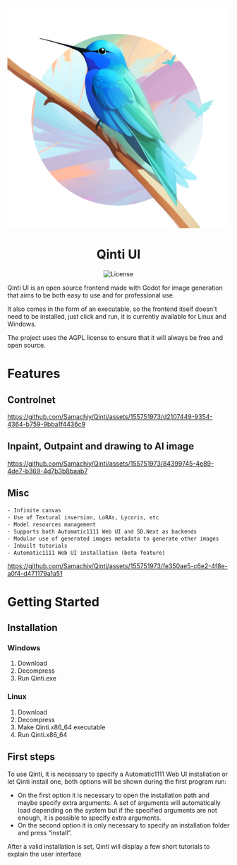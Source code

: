 <div align="center">

![Qinti](qinti_icon.png)
<br>
# Qinti UI

![License](https://img.shields.io/github/license/samachiy/qinti?svg=true)

</div>

Qinti UI is an open source frontend made with Godot for image generation that aims to be both easy to use and for professional use.

It also comes in the form of an executable, so the frontend itself doesn't need to be installed, just click and run, it is currently available for Linux and Windows.

The project uses the AGPL license to ensure that it will always be free and open source.



# Features

## Controlnet


https://github.com/Samachiy/Qinti/assets/155751973/d2107449-9354-4364-b759-9bba1f4436c9



## Inpaint, Outpaint and drawing to AI image


https://github.com/Samachiy/Qinti/assets/155751973/84399745-4e89-4de7-b369-4d7b3b8baab7



## Misc
    - Infinite canvas
    - Use of Textural inversion, LoRAs, Lycoris, etc
    - Model resources management
    - Supports both Automatic1111 Web UI and SD.Next as backends
    - Modular use of generated images metadata to generate other images
    - Inbuilt tutorials
    - Automatic1111 Web UI installation (beta feature)


https://github.com/Samachiy/Qinti/assets/155751973/fe350ae5-c6e2-4f8e-a0f4-d471179a1a51



# Getting Started

## Installation

### Windows

1. Download
2. Decompress
3. Run Qinti.exe

### Linux

1. Download
2. Decompress
3. Make Qinti.x86_64 executable
4. Run Qinti.x86_64

## First steps

To use Qinti, it is necessary to specify a Automatic1111 Web UI installation or let Qinti install one, both options will be shown during the first program run:
- On the first option it is necessary to open the installation path and maybe specify extra arguments. A set of arguments will automatically load depending on the system but if the specified arguments are not enough, it is possible to specify extra arguments.
- On the second option it is only necessary to specify an installation folder and press “install”.

After a valid installation is set, Qinti will display a few short tutorials to explain the user interface
